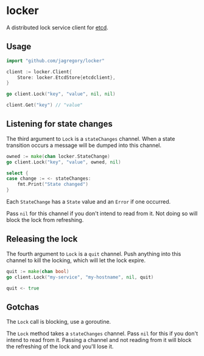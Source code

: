 # locker

A distributed lock service client for [etcd](https://github.com/coreos/etcd).

## Usage

```go
import "github.com/jagregory/locker"

client := locker.Client{
	Store: locker.EtcdStore{etcdclient},
}

go client.Lock("key", "value", nil, nil)

client.Get("key") // "value"
```

## Listening for state changes

The third argument to `Lock` is a `stateChanges` channel. When a state transition occurs a message will be dumped into this channel.

```go
owned := make(chan locker.StateChange)
go client.Lock("key", "value", owned, nil)

select {
case change := <- stateChanges:
	fmt.Print("State changed")
}
```

Each `StateChange` has a `State` value and an `Error` if one occurred.

Pass `nil` for this channel if you don't intend to read from it. Not doing so will block the lock from refreshing.

## Releasing the lock

The fourth argument to `Lock` is a `quit` channel. Push anything into this channel to kill the locking, which will let the lock expire.

```go
quit := make(chan bool)
go client.Lock("my-service", "my-hostname", nil, quit)

quit <- true
```

## Gotchas

The `Lock` call is blocking, use a goroutine.

The `Lock` method takes a `stateChanges` channel. Pass `nil` for this if you don't intend to read from it. Passing a channel and not reading from it will block the refreshing of the lock and you'll lose it.